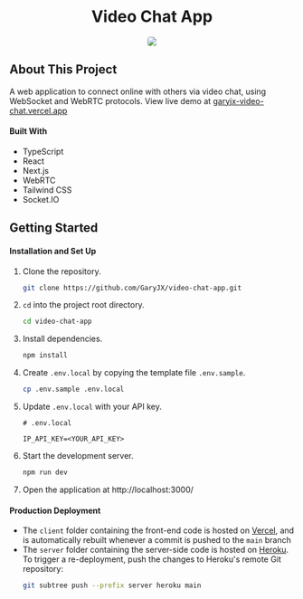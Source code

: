 <!-- PROJECT LOGO -->
<div align="center">
  <h1 align="center">Video Chat App</h3>
  <img src="public/demo.jpg" style="border-radius: 4px;">
</div>

<!-- ABOUT THE PROJECT -->

## About This Project

A web application to connect online with others via video chat, using WebSocket and WebRTC protocols. View live demo at <a href="https://garyjx-video-chat.vercel.app/" target="_blank">garyjx-video-chat.vercel.app</a>

#### Built With

- TypeScript
- React
- Next.js
- WebRTC
- Tailwind CSS
- Socket.IO

<!-- GETTING STARTED -->

## Getting Started

#### Installation and Set Up

1. Clone the repository.
   ```sh
   git clone https://github.com/GaryJX/video-chat-app.git
   ```
2. `cd` into the project root directory.
   ```sh
   cd video-chat-app
   ```
3. Install dependencies.
   ```sh
   npm install
   ```
4. Create `.env.local` by copying the template file `.env.sample`.
   ```sh
   cp .env.sample .env.local
   ```
5. Update `.env.local` with your API key.

   ```
   # .env.local

   IP_API_KEY=<YOUR_API_KEY>
   ```

6. Start the development server.
   ```sh
   npm run dev
   ```
7. Open the application at http://localhost:3000/

#### Production Deployment

- The `client` folder containing the front-end code is hosted on [Vercel](vercel.com), and is automatically rebuilt whenever a commit is pushed to the `main` branch
- The `server` folder containing the server-side code is hosted on [Heroku](https://heroku.com/). To trigger a re-deployment, push the changes to Heroku's remote Git repository:
  ```sh
  git subtree push --prefix server heroku main
  ```
